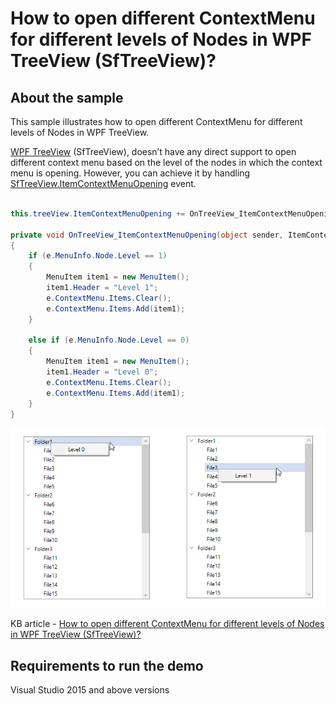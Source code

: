# How to open different ContextMenu for different levels of Nodes in WPF TreeView (SfTreeView)?

## About the sample

This sample illustrates how to open different ContextMenu for different levels of Nodes in WPF TreeView.

[WPF TreeView](https://www.syncfusion.com/wpf-controls/treeview) (SfTreeView), doesn’t have any direct support to open different context menu based on the level of the nodes in which the context menu is opening. However, you can achieve it by handling [SfTreeView.ItemContextMenuOpening](https://help.syncfusion.com/cr/wpf/Syncfusion.UI.Xaml.TreeView.SfTreeView.html#Syncfusion_UI_Xaml_TreeView_SfTreeView_ItemContextMenuOpening) event.

```C#

this.treeView.ItemContextMenuOpening += OnTreeView_ItemContextMenuOpening;

private void OnTreeView_ItemContextMenuOpening(object sender, ItemContextMenuOpeningEventArgs e)
{
    if (e.MenuInfo.Node.Level == 1)
    {
        MenuItem item1 = new MenuItem();
        item1.Header = "Level 1";
        e.ContextMenu.Items.Clear();
        e.ContextMenu.Items.Add(item1);
    }

    else if (e.MenuInfo.Node.Level == 0)
    {
        MenuItem item1 = new MenuItem();
        item1.Header = "Level 0";
        e.ContextMenu.Items.Clear();
        e.ContextMenu.Items.Add(item1);
    }
}


```

![SContext Menu based on node level](ContextMenu.png)

KB article - [How to open different ContextMenu for different levels of Nodes in WPF TreeView (SfTreeView)?](https://www.syncfusion.com/kb/12579/how-to-open-different-contextmenu-for-different-levels-of-nodes-in-wpf-treeview-sftreeview)

## Requirements to run the demo

Visual Studio 2015 and above versions
